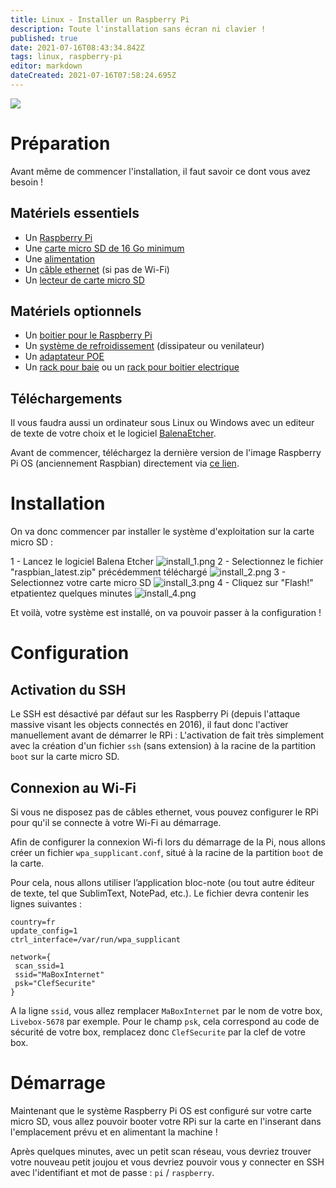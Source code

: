```yaml
---
title: Linux - Installer un Raspberry Pi
description: Toute l'installation sans écran ni clavier !
published: true
date: 2021-07-16T08:43:34.842Z
tags: linux, raspberry-pi
editor: markdown
dateCreated: 2021-07-16T07:58:24.695Z
---
```


![](https://www.kubii.fr/img/cms/Autres/RPi-Logo-Landscape-Reg-SCREEN.png)

# Préparation
Avant même de commencer l'installation, il faut savoir ce dont vous avez besoin ! 

## Matériels essentiels
- Un [Raspberry Pi](https://amzn.to/3rfci9X)
- Une [carte micro SD de 16 Go minimum](https://amzn.to/3B98knL)
- Une [alimentation](https://amzn.to/3hIEE9t)
- Un [câble ethernet](https://amzn.to/3klQ0C4) (si pas de Wi-Fi)
- Un [lecteur de carte micro SD](https://amzn.to/3xK2WW1)

## Matériels optionnels
- Un [boitier pour le Raspberry Pi](https://amzn.to/3B8mo0U)
- Un [système de refroidissement](https://amzn.to/3B8mo0U) (dissipateur ou venilateur)
- Un [adaptateur POE](https://amzn.to/3yYVV3S)
- Un [rack pour baie](https://amzn.to/2Ug0wQF) ou un [rack pour boitier electrique](https://amzn.to/3hGo0r6)

## Téléchargements
Il vous faudra aussi un ordinateur sous Linux ou Windows avec un editeur de texte de votre choix et le logiciel [BalenaEtcher](https://www.balena.io/etcher/).

Avant de commencer, téléchargez la dernière version de l'image Raspberry Pi OS (anciennement Raspbian) directement via [ce lien](https://raspberry-pi.fr/download/raspbian_latest.zip).

# Installation

On va donc commencer par installer le système d'exploitation sur la carte micro SD :

1 - Lancez le logiciel Balena Etcher
![install_1.png](/images/linux/raspberry-pi/install_1.png)
2 - Selectionnez le fichier "raspbian_latest.zip" précédemment téléchargé
![install_2.png](/images/linux/raspberry-pi/install_2.png)
3 - Selectionnez votre carte micro SD
![install_3.png](/images/linux/raspberry-pi/install_3.png)
4 - Cliquez sur "Flash!" etpatientez quelques minutes
![install_4.png](/images/linux/raspberry-pi/install_4.png)

Et voilà, votre système est installé, on va pouvoir passer à la configuration !

# Configuration
## Activation du SSH
Le SSH est désactivé par défaut sur les Raspberry Pi (depuis l'attaque massive visant les objects connectés en 2016), il faut donc l'activer manuellement avant de démarrer le RPi :
L'activation de fait très simplement avec la création d'un fichier `ssh` (sans extension) à la racine de la partition `boot` sur la carte micro SD.

## Connexion au Wi-Fi
Si vous ne disposez pas de câbles ethernet, vous pouvez configurer le RPi pour qu'il se connecte à votre Wi-Fi au démarrage.

Afin de configurer la connexion Wi-fi lors du démarrage de la Pi, nous allons créer un fichier `wpa_supplicant.conf`, situé à la racine de la partition `boot` de la carte.

Pour cela, nous allons utiliser l’application bloc-note (ou tout autre éditeur de texte, tel que SublimText, NotePad, etc.). Le fichier devra contenir les lignes suivantes :
```
country=fr
update_config=1
ctrl_interface=/var/run/wpa_supplicant

network={
 scan_ssid=1
 ssid="MaBoxInternet"
 psk="ClefSecurite"
}
```

A la ligne `ssid`, vous allez remplacer `MaBoxInternet` par le nom de votre box, `Livebox-5678` par exemple. Pour le champ `psk`, cela correspond au code de sécurité de votre box, remplacez donc `ClefSecurite` par la clef de votre box.

# Démarrage
Maintenant que le système Raspberry Pi OS est configuré sur votre carte micro SD, vous allez pouvoir booter votre RPi sur la carte en l'inserant dans l'emplacement prévu et en alimentant la machine !

Après quelques minutes, avec un petit scan réseau, vous devriez trouver votre nouveau petit joujou et vous devriez pouvoir vous y connecter en SSH avec l'identifiant et mot de passe : `pi` / `raspberry`.